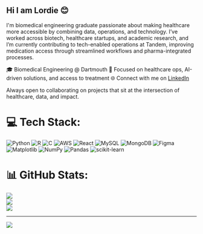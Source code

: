 ## Hi I am Lordie 😊

I'm biomedical engineering graduate passionate about making healthcare more accessible by combining data, operations, and technology. I’ve worked across biotech, healthcare startups, and academic research, and I’m currently contributing to tech-enabled operations at Tandem, improving medication access through streamlined workflows and pharma-integrated processes.

🎓 Biomedical Engineering @ Dartmouth
🏥 Focused on healthcare ops, AI-driven solutions, and access to treatment
🌐 Connect with me on [LinkedIn](https://www.linkedin.com/in/lordcharite)

Always open to collaborating on projects that sit at the intersection of healthcare, data, and impact.


# 💻 Tech Stack:
![Python](https://img.shields.io/badge/python-3670A0?style=for-the-badge&logo=python&logoColor=ffdd54) ![R](https://img.shields.io/badge/r-%23276DC3.svg?style=for-the-badge&logo=r&logoColor=white) ![C](https://img.shields.io/badge/c-%2300599C.svg?style=for-the-badge&logo=c&logoColor=white) ![AWS](https://img.shields.io/badge/AWS-%23FF9900.svg?style=for-the-badge&logo=amazon-aws&logoColor=white) ![React](https://img.shields.io/badge/react-%2320232a.svg?style=for-the-badge&logo=react&logoColor=%2361DAFB) ![MySQL](https://img.shields.io/badge/mysql-4479A1.svg?style=for-the-badge&logo=mysql&logoColor=white) ![MongoDB](https://img.shields.io/badge/MongoDB-%234ea94b.svg?style=for-the-badge&logo=mongodb&logoColor=white) ![Figma](https://img.shields.io/badge/figma-%23F24E1E.svg?style=for-the-badge&logo=figma&logoColor=white) ![Matplotlib](https://img.shields.io/badge/Matplotlib-%23ffffff.svg?style=for-the-badge&logo=Matplotlib&logoColor=black) ![NumPy](https://img.shields.io/badge/numpy-%23013243.svg?style=for-the-badge&logo=numpy&logoColor=white) ![Pandas](https://img.shields.io/badge/pandas-%23150458.svg?style=for-the-badge&logo=pandas&logoColor=white) ![scikit-learn](https://img.shields.io/badge/scikit--learn-%23F7931E.svg?style=for-the-badge&logo=scikit-learn&logoColor=white)
# 📊 GitHub Stats:
![](https://github-readme-stats.vercel.app/api?username=lord-charite&theme=vue-dark&hide_border=false&include_all_commits=true&count_private=true)<br/>
![](https://nirzak-streak-stats.vercel.app/?user=lord-charite&theme=vue-dark&hide_border=false)<br/>
![](https://github-readme-stats.vercel.app/api/top-langs/?username=lord-charite&theme=vue-dark&hide_border=false&include_all_commits=true&count_private=true&layout=compact)

---
[![](https://visitcount.itsvg.in/api?id=lord-charite&icon=0&color=0)](https://visitcount.itsvg.in)

<!-- Proudly created with GPRM ( https://gprm.itsvg.in ) -->

